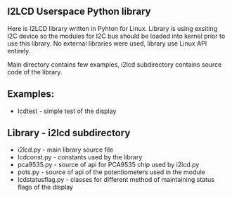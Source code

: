 ## I2LCD Userspace Python library

Here is I2LCD library written in Pyhton for Linux. Library is using exsiting I2C device
so the modules for I2C bus should be loaded into kernel prior to use this library.
No external libraries were used, library use Linux API entirely.

Main directory contains few examples, i2lcd subdirectory contains source code of
the library.

## Examples:

* lcdtest - simple test of the display

## Library - i2lcd subdirectory

* i2lcd.py - main library source file
* lcdconst.py - constants used by the library
* pca9535.py - source of api for PCA9535 chip used by i2lcd.py
* pots.py - source of api of the potentiometers used in the module
* lcdstatusflag.py - classes for different method of maintaining status flags
  of the display


